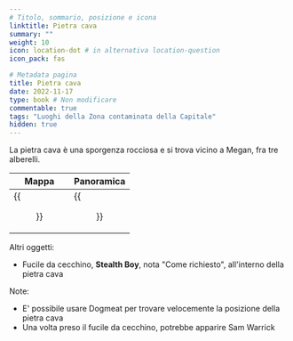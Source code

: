 ```yaml
---
# Titolo, sommario, posizione e icona
linktitle: Pietra cava
summary: ""
weight: 10
icon: location-dot # in alternativa location-question
icon_pack: fas

# Metadata pagina
title: Pietra cava
date: 2022-11-17
type: book # Non modificare
commentable: true
tags: "Luoghi della Zona contaminata della Capitale"
hidden: true
---
```




La pietra cava è una sporgenza rocciosa e si trova vicino a Megan, fra tre alberelli.

| Mappa                               | Panoramica                                              |
| ----------------------------------- | ------------------------------------------------------- |
| {{<figure src="Megaton_loc.webp">}} | {{<figure src="Hollowed-Out-Rock-Scenery-Image.webp">}} |



Altri oggetti:
- Fucile da cecchino,  **Stealth Boy**, nota "Come richiesto", all'interno della pietra cava

Note:
- E' possibile usare Dogmeat per trovare velocemente la posizione della pietra cava
- Una volta preso il fucile da cecchino, potrebbe apparire Sam Warrick
